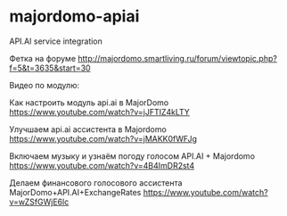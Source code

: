 # majordomo-apiai
API.AI service integration

Фетка на форуме http://majordomo.smartliving.ru/forum/viewtopic.php?f=5&t=3635&start=30

Видео по модулю:

Как настроить модуль api.ai в MajorDomo
https://www.youtube.com/watch?v=jJFTIZ4kLTY
  
Улучшаем api.ai ассистента в Majordomo 
https://www.youtube.com/watch?v=jMAKK0fWFJg

Включаем музыку и узнаём погоду голосом API.AI + Majordomo
https://www.youtube.com/watch?v=4B4ImDR2st4

Делаем финансового голосового ассистента MajorDomo+API.AI+ExchangeRates
https://www.youtube.com/watch?v=wZSfGWjE6lc
